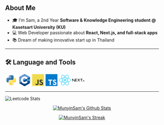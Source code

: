 ## About Me
- 🎓 I’m Sam, a 2nd Year **Software & Knowledge Engineering student @ Kasetsart University (KU)**  
- 💻 Web Developer passionate about **React, Next.js, and full-stack apps**  
- 📚 Dream of making innovative start up in Thailand

---

## 🛠 Language and Tools
<p align="left">
  <img src="https://raw.githubusercontent.com/devicons/devicon/master/icons/python/python-original.svg" alt="python" width="40" height="40"/>
  <img src="https://raw.githubusercontent.com/devicons/devicon/master/icons/cplusplus/cplusplus-original.svg" alt="cplusplus" width="40" height="40"/>
  <img src="https://raw.githubusercontent.com/devicons/devicon/master/icons/javascript/javascript-original.svg" alt="javascript" width="40" height="40"/>
  <img src="https://raw.githubusercontent.com/devicons/devicon/master/icons/typescript/typescript-original.svg" alt="typescript" width="40" height="40"/>
  <img src="https://raw.githubusercontent.com/devicons/devicon/master/icons/react/react-original.svg" alt="react" width="40" height="40"/>
  <img src="https://raw.githubusercontent.com/devicons/devicon/master/icons/nextjs/nextjs-original-wordmark.svg" alt="nextjs" width="40" height="40"/>
</p>

---

![Leetcode Stats](https://leetcard.jacoblin.cool/kelvinsam233?ext=heatmap)

<p align="center">
  <a href="https://github.com/MunyinSam?tab=repositories">
    <img title="MunyinSam's Github Stats" alt="MunyinSam's Github Stats" src="https://github-readme-stats.vercel.app/api?username=MunyinSam&show_icons=true&count_private=true&include_all_commits=false&custom_title=GitHub%20Stats" />
  </a>
</p>
  
<p align="center">
  <a href="https://github.com/MunyinSam#user-activity-overview">
    <img title="MunyinSam's Github Streak" alt="MunyinSam's Streak" src="https://github-readme-streak-stats.herokuapp.com/?user=MunyinSam" />
  </a>
</p>
